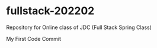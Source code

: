 # fullstack-202202
Repository for Online class of JDC (Full Stack Spring Class)

My First Code Commit
